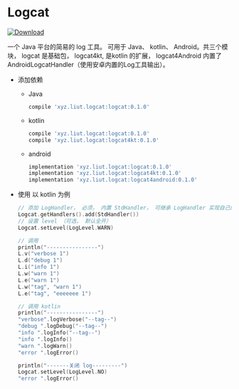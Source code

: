 # Logcat

[ ![Download](https://api.bintray.com/packages/lt-123/maven/logcat/images/download.svg?version=0.1.1) ](https://bintray.com/lt-123/maven/logcat/0.1.1/link)

一个 Java 平台的简易的 log 工具。 可用于 Java、 kotlin、 Android。共三个模块， logcat 是基础包， logcat4kt, 是kotlin 的扩展， logcat4Android 内置了 AndroidLogcatHandler（使用安卓内置的Log工具输出）。 

- 添加依赖
  
    - Java
        ``` groovy
        compile 'xyz.liut.logcat:logcat:0.1.0'
        ```
    - kotlin
        ``` groovy
        compile 'xyz.liut.logcat:logcat:0.1.0'
        compile 'xyz.liut.logcat:logcat4kt:0.1.0'
        ```
    - android 
        ```groovy
        implementation 'xyz.liut.logcat:logcat:0.1.0'
        implementation 'xyz.liut.logcat:logcat4kt:0.1.0'
        implementation 'xyz.liut.logcat:logcat4android:0.1.0'
        ```
- 使用 以 kotlin 为例
	``` kotlin
    // 添加 LogHandler， 必须， 内置 StdHandler， 可继承 LogHandler 实现自己的， 可添加多个。
    Logcat.getHandlers().add(StdHandler())
    // 设置 level （可选， 默认全开）
    Logcat.setLevel(LogLevel.WARN)

    // 调用
    println("----------------")
    L.v("verbose 1")
    L.d("debug 1")
    L.i("info 1")
    L.w("warn 1")
    L.e("warn 1")
    L.w("tag", "warn 1")
    L.e("tag", "eeeeeee 1")

    // 调用 kotlin
    println("----------------")
    "verbose".logVerbose("--tag--")
    "debug ".logDebug("--tag--")
    "info ".logInfo("--tag--")
    "info ".logInfo()
    "warn ".logWarn()
    "error ".logError()

    println("-------关闭 log---------")
    Logcat.setLevel(LogLevel.NO)
    "error ".logError()
	```

    
  
